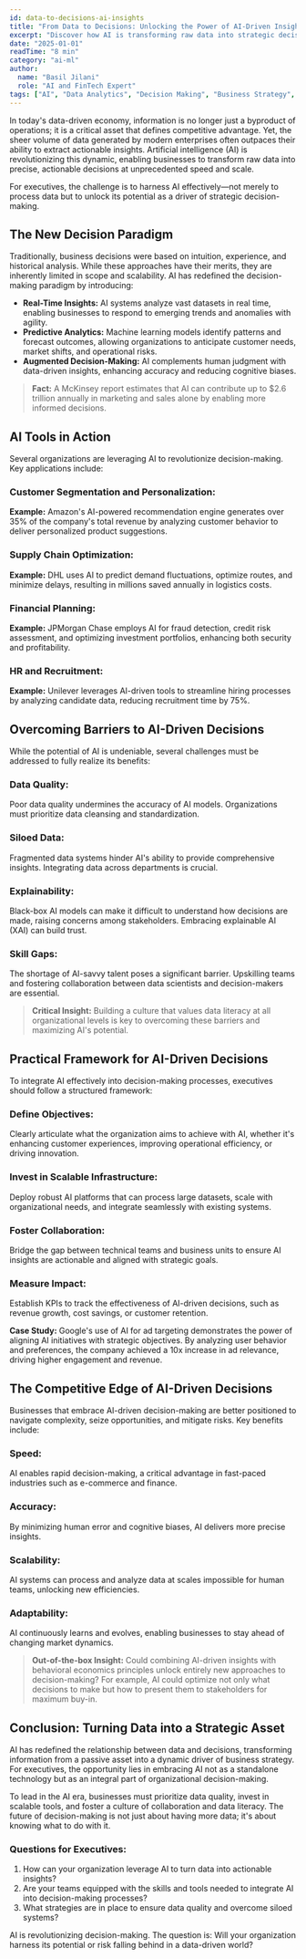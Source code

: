 ```yaml
---
id: data-to-decisions-ai-insights
title: "From Data to Decisions: Unlocking the Power of AI-Driven Insights"
excerpt: "Discover how AI is transforming raw data into strategic decisions, enabling businesses to gain competitive advantages through real-time insights and predictive analytics."
date: "2025-01-01"
readTime: "8 min"
category: "ai-ml"
author:
  name: "Basil Jilani"
  role: "AI and FinTech Expert"
tags: ["AI", "Data Analytics", "Decision Making", "Business Strategy", "Predictive Analytics"]
---
```


In today's data-driven economy, information is no longer just a byproduct of operations; it is a critical asset that defines competitive advantage. Yet, the sheer volume of data generated by modern enterprises often outpaces their ability to extract actionable insights. Artificial intelligence (AI) is revolutionizing this dynamic, enabling businesses to transform raw data into precise, actionable decisions at unprecedented speed and scale.

For executives, the challenge is to harness AI effectively—not merely to process data but to unlock its potential as a driver of strategic decision-making.

## The New Decision Paradigm

Traditionally, business decisions were based on intuition, experience, and historical analysis. While these approaches have their merits, they are inherently limited in scope and scalability. AI has redefined the decision-making paradigm by introducing:

- **Real-Time Insights:** AI systems analyze vast datasets in real time, enabling businesses to respond to emerging trends and anomalies with agility.
- **Predictive Analytics:** Machine learning models identify patterns and forecast outcomes, allowing organizations to anticipate customer needs, market shifts, and operational risks.
- **Augmented Decision-Making:** AI complements human judgment with data-driven insights, enhancing accuracy and reducing cognitive biases.

> **Fact:** A McKinsey report estimates that AI can contribute up to $2.6 trillion annually in marketing and sales alone by enabling more informed decisions.

## AI Tools in Action

Several organizations are leveraging AI to revolutionize decision-making. Key applications include:

### Customer Segmentation and Personalization:
**Example:** Amazon's AI-powered recommendation engine generates over 35% of the company's total revenue by analyzing customer behavior to deliver personalized product suggestions.

### Supply Chain Optimization:
**Example:** DHL uses AI to predict demand fluctuations, optimize routes, and minimize delays, resulting in millions saved annually in logistics costs.

### Financial Planning:
**Example:** JPMorgan Chase employs AI for fraud detection, credit risk assessment, and optimizing investment portfolios, enhancing both security and profitability.

### HR and Recruitment:
**Example:** Unilever leverages AI-driven tools to streamline hiring processes by analyzing candidate data, reducing recruitment time by 75%.

## Overcoming Barriers to AI-Driven Decisions

While the potential of AI is undeniable, several challenges must be addressed to fully realize its benefits:

### Data Quality:
Poor data quality undermines the accuracy of AI models. Organizations must prioritize data cleansing and standardization.

### Siloed Data:
Fragmented data systems hinder AI's ability to provide comprehensive insights. Integrating data across departments is crucial.

### Explainability:
Black-box AI models can make it difficult to understand how decisions are made, raising concerns among stakeholders. Embracing explainable AI (XAI) can build trust.

### Skill Gaps:
The shortage of AI-savvy talent poses a significant barrier. Upskilling teams and fostering collaboration between data scientists and decision-makers are essential.

> **Critical Insight:** Building a culture that values data literacy at all organizational levels is key to overcoming these barriers and maximizing AI's potential.

## Practical Framework for AI-Driven Decisions

To integrate AI effectively into decision-making processes, executives should follow a structured framework:

### Define Objectives:
Clearly articulate what the organization aims to achieve with AI, whether it's enhancing customer experiences, improving operational efficiency, or driving innovation.

### Invest in Scalable Infrastructure:
Deploy robust AI platforms that can process large datasets, scale with organizational needs, and integrate seamlessly with existing systems.

### Foster Collaboration:
Bridge the gap between technical teams and business units to ensure AI insights are actionable and aligned with strategic goals.

### Measure Impact:
Establish KPIs to track the effectiveness of AI-driven decisions, such as revenue growth, cost savings, or customer retention.

**Case Study:** Google's use of AI for ad targeting demonstrates the power of aligning AI initiatives with strategic objectives. By analyzing user behavior and preferences, the company achieved a 10x increase in ad relevance, driving higher engagement and revenue.

## The Competitive Edge of AI-Driven Decisions

Businesses that embrace AI-driven decision-making are better positioned to navigate complexity, seize opportunities, and mitigate risks. Key benefits include:

### Speed:
AI enables rapid decision-making, a critical advantage in fast-paced industries such as e-commerce and finance.

### Accuracy:
By minimizing human error and cognitive biases, AI delivers more precise insights.

### Scalability:
AI systems can process and analyze data at scales impossible for human teams, unlocking new efficiencies.

### Adaptability:
AI continuously learns and evolves, enabling businesses to stay ahead of changing market dynamics.

> **Out-of-the-box Insight:** Could combining AI-driven insights with behavioral economics principles unlock entirely new approaches to decision-making? For example, AI could optimize not only what decisions to make but how to present them to stakeholders for maximum buy-in.

## Conclusion: Turning Data into a Strategic Asset

AI has redefined the relationship between data and decisions, transforming information from a passive asset into a dynamic driver of business strategy. For executives, the opportunity lies in embracing AI not as a standalone technology but as an integral part of organizational decision-making.

To lead in the AI era, businesses must prioritize data quality, invest in scalable tools, and foster a culture of collaboration and data literacy. The future of decision-making is not just about having more data; it's about knowing what to do with it.

### Questions for Executives:

1. How can your organization leverage AI to turn data into actionable insights?
2. Are your teams equipped with the skills and tools needed to integrate AI into decision-making processes?
3. What strategies are in place to ensure data quality and overcome siloed systems?

AI is revolutionizing decision-making. The question is: Will your organization harness its potential or risk falling behind in a data-driven world?
